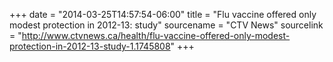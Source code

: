 +++
date = "2014-03-25T14:57:54-06:00"
title = "Flu vaccine offered only modest protection in 2012-13: study"
sourcename = "CTV News"
sourcelink = "http://www.ctvnews.ca/health/flu-vaccine-offered-only-modest-protection-in-2012-13-study-1.1745808"
+++
